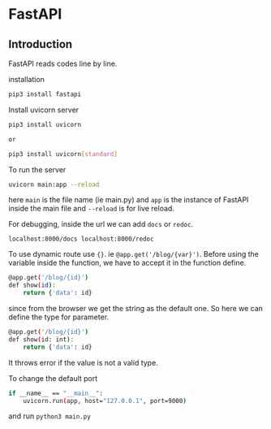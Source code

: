 # FastAPI

## Introduction

FastAPI reads codes line by line.

installation

```bash
pip3 install fastapi
```

Install uvicorn server 

```bash
pip3 install uvicorn

or

pip3 install uvicorn[standard]
```

To run the server

```bash
uvicorn main:app --reload
```

here `main` is the file name (ie main.py) and `app` is the instance of FastAPI inside the main file and `--reload` is for live reload.

For debugging, inside the url we can add `docs` or `redoc`. 

`
localhost:8000/docs
localhost:8000/redoc
`

To use dynamic route use `{}`. ie
`@app.get('/blog/{var}')`. Before using the variable inside the function, we have to accept it in the function define.

```bash
@app.get('/blog/{id}')
def show(id):
    return {'data': id}
```

since from the browser we get the string as the default one. So here we can define the type for parameter.

```bash
@app.get('/blog/{id}')
def show(id: int):
    return {'data': id}
```

It throws error if the value is not a valid type.

To change the default port

```bash
if __name__ == "__main__":
    uvicorn.run(app, host="127.0.0.1", port=9000)
```
and run `python3 main.py`